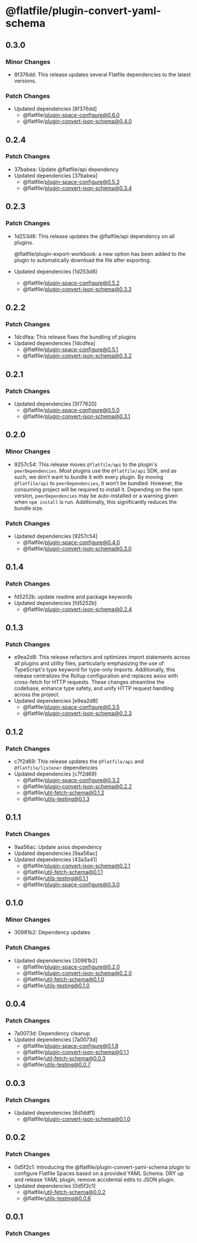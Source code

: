 # @flatfile/plugin-convert-yaml-schema

## 0.3.0

### Minor Changes

- 8f376dd: This release updates several Flatfile dependencies to the latest versions.

### Patch Changes

- Updated dependencies [8f376dd]
  - @flatfile/plugin-space-configure@0.6.0
  - @flatfile/plugin-convert-json-schema@0.4.0

## 0.2.4

### Patch Changes

- 37babea: Update @flatfile/api dependency
- Updated dependencies [37babea]
  - @flatfile/plugin-space-configure@0.5.3
  - @flatfile/plugin-convert-json-schema@0.3.4

## 0.2.3

### Patch Changes

- 1d253d8: This release updates the @flatfile/api dependency on all plugins.

  @flatfile/plugin-export-workbook: a new option has been added to the plugin to automatically download the file after exporting.

- Updated dependencies [1d253d8]
  - @flatfile/plugin-space-configure@0.5.2
  - @flatfile/plugin-convert-json-schema@0.3.3

## 0.2.2

### Patch Changes

- 1dcdfea: This release fixes the bundling of plugins
- Updated dependencies [1dcdfea]
  - @flatfile/plugin-space-configure@0.5.1
  - @flatfile/plugin-convert-json-schema@0.3.2

## 0.2.1

### Patch Changes

- Updated dependencies [5f77620]
  - @flatfile/plugin-space-configure@0.5.0
  - @flatfile/plugin-convert-json-schema@0.3.1

## 0.2.0

### Minor Changes

- 9257c54: This release moves `@flatfile/api` to the plugin's `peerDependencies`. Most plugins use the `@flatfile/api` SDK, and as such, we don’t want to bundle it with every plugin. By moving `@flatfile/api` to `peerDependencies`, it won’t be bundled. However, the consuming project will be required to install it. Depending on the npm version, `peerDependencies` may be auto-installed or a warning given when `npm install` is run. Additionally, this significantly reduces the bundle size.

### Patch Changes

- Updated dependencies [9257c54]
  - @flatfile/plugin-space-configure@0.4.0
  - @flatfile/plugin-convert-json-schema@0.3.0

## 0.1.4

### Patch Changes

- fd5252b: update readme and package keywords
- Updated dependencies [fd5252b]
  - @flatfile/plugin-convert-json-schema@0.2.4

## 0.1.3

### Patch Changes

- e9ea2d8: This release refactors and optimizes import statements across all plugins and utility files, particularly emphasizing the use of TypeScript's type keyword for type-only imports. Additionally, this release centralizes the Rollup configuration and replaces axios with cross-fetch for HTTP requests. These changes streamline the codebase, enhance type safety, and unify HTTP request handling across the project.
- Updated dependencies [e9ea2d8]
  - @flatfile/plugin-space-configure@0.3.5
  - @flatfile/plugin-convert-json-schema@0.2.3

## 0.1.2

### Patch Changes

- c7f2d69: This release updates the `@flatfile/api` and `@flatfile/listener` dependencies
- Updated dependencies [c7f2d69]
  - @flatfile/plugin-space-configure@0.3.2
  - @flatfile/plugin-convert-json-schema@0.2.2
  - @flatfile/util-fetch-schema@0.1.2
  - @flatfile/utils-testing@0.1.3

## 0.1.1

### Patch Changes

- 9aa56ac: Update axios dependency
- Updated dependencies [9aa56ac]
- Updated dependencies [43a3a41]
  - @flatfile/plugin-convert-json-schema@0.2.1
  - @flatfile/util-fetch-schema@0.1.1
  - @flatfile/utils-testing@0.1.1
  - @flatfile/plugin-space-configure@0.3.0

## 0.1.0

### Minor Changes

- 30981b2: Dependency updates

### Patch Changes

- Updated dependencies [30981b2]
  - @flatfile/plugin-space-configure@0.2.0
  - @flatfile/plugin-convert-json-schema@0.2.0
  - @flatfile/util-fetch-schema@0.1.0
  - @flatfile/utils-testing@0.1.0

## 0.0.4

### Patch Changes

- 7a0073d: Dependency cleanup
- Updated dependencies [7a0073d]
  - @flatfile/plugin-space-configure@0.1.8
  - @flatfile/plugin-convert-json-schema@0.1.1
  - @flatfile/util-fetch-schema@0.0.3
  - @flatfile/utils-testing@0.0.7

## 0.0.3

### Patch Changes

- Updated dependencies [6d1ddf1]
  - @flatfile/plugin-convert-json-schema@0.1.0

## 0.0.2

### Patch Changes

- 0d5f2c1: Introducing the @flatfile/plugin-convert-yaml-schema plugin to configure Flatfile Spaces based on a provided YAML Schema.
  DRY up and release YAML plugin, remove accidental edits to JSON plugin.
- Updated dependencies [0d5f2c1]
  - @flatfile/util-fetch-schema@0.0.2
  - @flatfile/utils-testing@0.0.6

## 0.0.1

### Patch Changes
